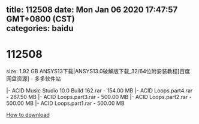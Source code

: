 
title: 112508
date: Mon Jan 06 2020 17:47:57 GMT+0800 (CST)    
categories: baidu
---

# 112508
size: 1.92 GB
 ANSYS13下载|ANSYS13.0破解版下载_32/64位附安装教程[百度网盘资源] - 多多软件站
 
|- ACID Music Studio 10.0 Build 162.rar - 154.00 MB
|- ACID Loops.part4.rar - 267.50 MB
|- ACID Loops.part3.rar - 500.00 MB
|- ACID Loops.part2.rar - 500.00 MB
|- ACID Loops.part1.rar - 500.00 MB

[How to download](https://bpcam.bemobtrk.com/go/2ceec3aa-1ca2-46d6-b9ff-aaa5c184517c?jno=3675)
